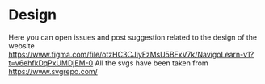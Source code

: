 # Design
Here you can open issues and post suggestion related to the design of the website
https://www.figma.com/file/otzHC3CJiyFzMsU5BFxV7k/NavigoLearn-v1?t=v6ehfkDqPxUMDjEM-0
All the svgs have been taken from 
 https://www.svgrepo.com/
